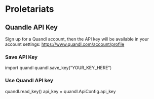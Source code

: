 # Proletariats

## Quandle API Key
Sign up for a Quandl account, then the API key will be available in your account settings: https://www.quandl.com/account/profile 

### Save API Key
import quandl
quandl.save_key("YOUR_KEY_HERE")

### Use Quandl API key
quandl.read_key()
api_key = quandl.ApiConfig.api_key
